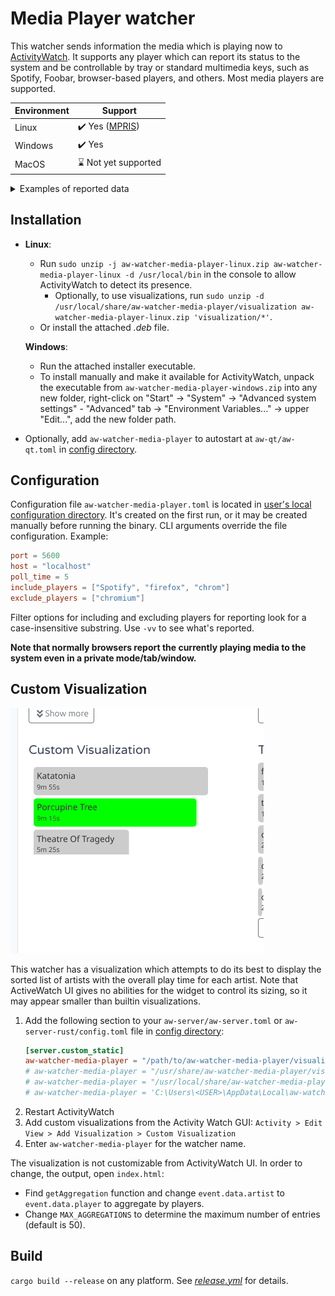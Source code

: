 # Media Player watcher

This watcher sends information the media which is playing now to [ActivityWatch](https://activitywatch.net/).
It supports any player which can report its status to the system 
and be controllable by tray or standard multimedia keys,
such as Spotify, Foobar, browser-based players, and others. Most media players are supported.

| Environment   | Support                        |
| ------------- | -------------------------------|
| Linux         | :heavy_check_mark: Yes ([MPRIS](https://specifications.freedesktop.org/mpris-spec/latest/)) |
| Windows       | :heavy_check_mark: Yes         |
| MacOS         | :hourglass: Not yet supported  |

<details>
<summary>Examples of reported data</summary>

Spotify in Linux:
```json
{
  "album": "How to Measure a Planet? (Deluxe Edition)",
  "artist": "The Gathering",
  "player": "Spotify",
  "title": "My Electricity",
  "uri": "https://open.spotify.com/track/1cSWc2kX4z39L5uFdGcjFP"
}
```
Firefox in Linux (no plugins):
```json
{
    "artist": "Eileen",
    "player": "Mozilla Firefox",
    "title": "🇺🇦 🇵🇱 Гей, соколи! / Hej, sokoły! – Ukrainian/Polish folk song"
}
```
MS Edge in Windows:
```json
{
  "artist": "Bel Canto Choir Vilnius",
  "player": "MSEdge",
  "title": "Shchedryk (Carol of the Bells) – Bel Canto Choir Vilnius"
}
```
Default Windows player
```json
{
  "album": "Zemlya",
  "artist": "Okean Elzy",
  "player": "Microsoft.ZuneMusic_8wekyb3d8bbwe!Microsoft.ZuneMusic",
  "title": "Obijmy"
}
```

</details>

## Installation

- **Linux**:
  - Run `sudo unzip -j aw-watcher-media-player-linux.zip aw-watcher-media-player-linux -d /usr/local/bin` in the console to allow ActivityWatch to detect its presence.
    - Optionally, to use visualizations, run `sudo unzip -d /usr/local/share/aw-watcher-media-player/visualization aw-watcher-media-player-linux.zip 'visualization/*'`.
  - Or install the attached _.deb_ file.

  **Windows**:
  - Run the attached installer executable.
  - To install manually and make it available for ActivityWatch,
    unpack the executable from `aw-watcher-media-player-windows.zip` into any new folder,
    right-click on "Start" -> "System" -> "Advanced system settings" - "Advanced" tab -> "Environment Variables..." -> upper "Edit...", add the new folder path.
- Optionally, add `aw-watcher-media-player` to autostart at `aw-qt/aw-qt.toml` in [config directory](https://docs.activitywatch.net/en/latest/directories.html#config).

## Configuration

Configuration file `aw-watcher-media-player.toml` is located in [user's local configuration directory](https://docs.rs/dirs/latest/dirs/fn.config_local_dir.html).
It's created on the first run, or it may be created manually before running the binary.
CLI arguments override the file configuration.
Example:
```toml
port = 5600
host = "localhost"
poll_time = 5
include_players = ["Spotify", "firefox", "chrom"]
exclude_players = ["chromium"]
```
Filter options for including and excluding players for reporting look for a case-insensitive substring.
Use `-vv` to see what's reported.

**Note that normally browsers report the currently playing media to the system even in a private mode/tab/window.**

## Custom Visualization

![custom_visualization](images/aw-vizualization-example.png)

This watcher has a visualization which attempts to do its best to display the sorted list of artists with the overall play time for each artist.
Note that ActiveWatch UI gives no abilities for the widget to control its sizing, so it may appear smaller than builtin visualizations.

1. Add the following section to your `aw-server/aw-server.toml` or `aw-server-rust/config.toml` file in [config directory](https://docs.activitywatch.net/en/latest/directories.html#config):
    ```toml
    [server.custom_static]
    aw-watcher-media-player = "/path/to/aw-watcher-media-player/visualization"
    # aw-watcher-media-player = "/usr/share/aw-watcher-media-player/visualization" # .deb installation
    # aw-watcher-media-player = "/usr/local/share/aw-watcher-media-player/visualization" # Linux installation from archive
    # aw-watcher-media-player = 'C:\Users\<USER>\AppData\Local\aw-watcher-media-player\visualization' # Windows installer
    ```
2. Restart ActivityWatch
3. Add custom visualizations from the Activity Watch GUI: `Activity > Edit View > Add Visualization > Custom Visualization`
4. Enter `aw-watcher-media-player` for the watcher name.

The visualization is not customizable from ActivityWatch UI. In order to change, the output, open `index.html`:
- Find `getAggregation` function and change `event.data.artist` to `event.data.player` to aggregate by players.
- Change `MAX_AGGREGATIONS` to determine the maximum number of entries (default is 50).

## Build

`cargo build --release` on any platform. See [_release.yml_](https://github.com/2e3s/aw-watcher-media-player/blob/main/.github/workflows/release.yml) for details.
